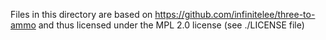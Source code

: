 Files in this directory are based on https://github.com/infinitelee/three-to-ammo and thus licensed under the MPL 2.0 license (see ./LICENSE file)
